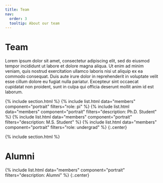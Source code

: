 ```yaml
---
title: Team
nav:
  order: 3
  tooltip: About our team
---
```


# <i class="fas fa-users"></i>Team

Lorem ipsum dolor sit amet, consectetur adipiscing elit, sed do eiusmod tempor incididunt ut labore et dolore magna aliqua.
Ut enim ad minim veniam, quis nostrud exercitation ullamco laboris nisi ut aliquip ex ea commodo consequat.
Duis aute irure dolor in reprehenderit in voluptate velit esse cillum dolore eu fugiat nulla pariatur.
Excepteur sint occaecat cupidatat non proident, sunt in culpa qui officia deserunt mollit anim id est laborum.

{% include section.html %}
{%
  include list.html
  data="members"
  component="portrait"
  filters="role: pi"
%}
{%
  include list.html
  data="members"
  component="portrait"
  filters="description: Ph.D. Student"
%}
{%
  include list.html
  data="members"
  component="portrait"
  filters="description: M.S. Student"
%}
{%
  include list.html
  data="members"
  component="portrait"
  filters="role: undergrad"
%}
{:.center}

{% include section.html %}
# Alumni
{%
  include list.html
  data="members"
  component="portrait"
  filters="description: Alumni"
%}
{:.center}